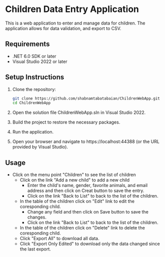 # Children Data Entry Application

This is a web application to enter and manage data for children. The application allows for data validation, and export to CSV.

## Requirements
- .NET 6.0 SDK or later
- Visual Studio 2022 or later

## Setup Instructions

1. Clone the repository:
   ```sh
   git clone https://github.com/shabnamtabatabaian/ChildrenWebApp.git
   cd ChildrenWebApp

2. Open the solution file ChildrenWebApp.sln in Visual Studio 2022.

3. Build the project to restore the necessary packages.

4. Run the application.

5. Open your browser and navigate to https://localhost:44388 (or the URL provided by Visual Studio).


## Usage
- Click on the menu point "Children" to see the list of children
  - Click on the link "Add a new child" to add a new child
	- Enter the child's name, gender, favorite animals, and email address and then click on Creat button to save the entry.
	- Click on the link "Back to List" to back to the list of the children.
  - In the table of the children click on "Edit" link to edit the coresponding child.
	- Change any field and then click on Save button to save the changes.
	- Click on the link "Back to List" to back to the list of the children.
  - In the table of the children click on "Delete" link to delete the coresponding child.
  - Click "Export All" to download all data.
  - Click "Export Only Edited" to download only the data changed since the last export.